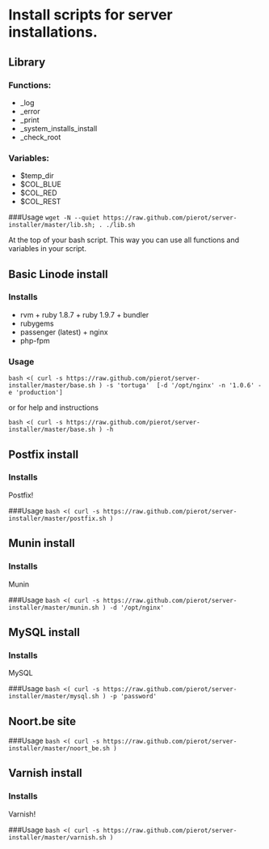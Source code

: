 Install scripts for server installations.
=========================================

Library
-------
### Functions:
* _log
* _error
* _print
* _system_installs_install
* _check_root

### Variables:
* $temp_dir
* $COL_BLUE
* $COL_RED
* $COL_REST

###Usage
`wget -N --quiet https://raw.github.com/pierot/server-installer/master/lib.sh; . ./lib.sh`

At the top of your bash script. This way you can use all functions and variables in your script.


Basic Linode install
-------------------
### Installs
* rvm + ruby 1.8.7 + ruby 1.9.7 + bundler
* rubygems
* passenger (latest) + nginx
* php-fpm

### Usage
`bash <( curl -s https://raw.github.com/pierot/server-installer/master/base.sh ) -s 'tortuga'  [-d '/opt/nginx' -n '1.0.6' -e 'production']`

or for help and instructions

`bash <( curl -s https://raw.github.com/pierot/server-installer/master/base.sh ) -h`

Postfix install
---------------
### Installs
Postfix!

###Usage
`bash <( curl -s https://raw.github.com/pierot/server-installer/master/postfix.sh )`

Munin install
---------------
### Installs
Munin

###Usage
`bash <( curl -s https://raw.github.com/pierot/server-installer/master/munin.sh ) -d '/opt/nginx'`

MySQL install
---------------
### Installs
MySQL

###Usage
`bash <( curl -s https://raw.github.com/pierot/server-installer/master/mysql.sh ) -p 'password'`

Noort.be site
------------

###Usage
`bash <( curl -s https://raw.github.com/pierot/server-installer/master/noort_be.sh )`

Varnish install
---------------
### Installs
Varnish!

###Usage
`bash <( curl -s https://raw.github.com/pierot/server-installer/master/varnish.sh )`
